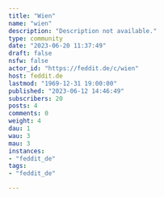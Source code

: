 ```yaml
---
title: "Wien" 
name: "wien"
description: "Description not available."
type: community
date: "2023-06-20 11:37:49"
draft: false
nsfw: false
actor_id: "https://feddit.de/c/wien"
host: feddit.de
lastmod: "1969-12-31 19:00:00"
published: "2023-06-12 14:46:49"
subscribers: 20
posts: 4
comments: 0
weight: 4
dau: 1
wau: 3
mau: 3
instances:
- "feddit_de"
tags: 
- "feddit_de"

---
```

